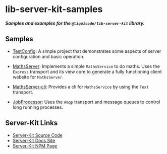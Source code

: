 
# lib-server-kit-samples
***Samples and examples for the `@liquicode/lib-server-kit` library.***


Samples
---------------------------------------------------------------------

- [TestConfig](docs/samples/TestConfig.md):
	A simple project that demonstrates some aspects of server configuration and basic operation.

- [MathsServer](docs/samples/MathsServer.md):
	Implements a simple `MathsService` to do maths.
	Uses the `Express` transport and its view core to generate a fully functioning client website for `MathsServer`.

- [MathsServer-cli](docs/samples/MathsServer-cli.md):
	Provides a cli for `MathsService` by using the `Text` transport.

- [JobProcessor](docs/samples/JobProcessor.md):
	Uses the `Amqp` transport and message queues to control long running processes.


Server-Kit Links
---------------------------------------------------------------------

- [Server-Kit Source Code](https://github.com/liquicode/lib-server-kit)
- [Server-Kit Docs Site](http://lib-server-kit.liquicode.com)
- [Server-Kit NPM Page](https://www.npmjs.com/package/@liquicode/lib-server-kit)

